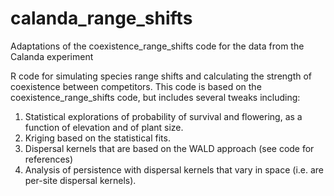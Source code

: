 # calanda_range_shifts
Adaptations of the coexistence_range_shifts code for the data from the Calanda experiment

R code for simulating species range shifts and calculating the strength of coexistence between competitors. 
This code is based on the coexistence_range_shifts code, but includes several tweaks including: 

1. Statistical explorations of probability of survival and flowering, as a function of elevation and of plant size. 
2. Kriging based on the statistical fits. 
3. Dispersal kernels that are based on the WALD approach (see code for references) 
4. Analysis of persistence with dispersal kernels that vary in space (i.e. are per-site dispersal kernels). 


